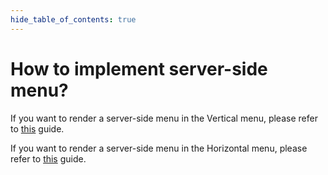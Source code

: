 ```yaml
---
hide_table_of_contents: true
---
```


# How to implement server-side menu?

If you want to render a server-side menu in the Vertical menu, please refer to [this](/docs/menu-examples/vertical-examples/menu-render/menu-with-api) guide.

If you want to render a server-side menu in the Horizontal menu, please refer to [this](/docs/menu-examples/horizontal-examples/menu-render/menu-with-api) guide.
